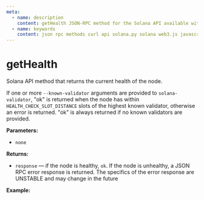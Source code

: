 ```yaml
---
meta:
  - name: description
    content: getHealth JSON-RPC method for the Solana API available with examples in Solana web3.js, Solana.py, and cURL.
  - name: keywords
    content: json rpc methods curl api solana.py solana web3.js javascript python solana 
---
```


# getHealth

Solana API method that returns the current health of the node.

If one or more `--known-validator` arguments are provided to `solana-validator`, "ok" is returned when the node has within `HEALTH_CHECK_SLOT_DISTANCE` slots of the highest known validator, otherwise an error is returned. "ok" is always returned if no known validators are provided.

**Parameters:** 

* `none`

**Returns:** 

* `response` — if the node is healthy, `ok`. If the node is unhealthy, a JSON RPC error response is returned. The specifics of the error response are UNSTABLE and may change in the future

**Example:**

<CodeSwitcher :languages="{js:'Solana web3.js', py:'Solana.py', cr:'cURL'}">
<template v-slot:js>

``` js
// This method is not supported in Solana web3.js
```

</template>
<template v-slot:py>

``` py
# This method is not supported in Solana solana.py
```

</template>
<template v-slot:cr>

``` sh
curl -X POST "CHAINSTACK_NODE_URL" \
  -H "Content-Type: application/json" \
  --data '{"jsonrpc":"2.0","id":1, "method":"getHealth", "params" : []}'
```

</template>
</CodeSwitcher>
